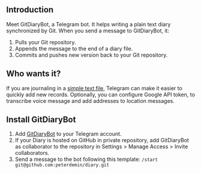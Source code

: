 ## Introduction

Meet GitDiaryBot, a Telegram bot. It helps writing a plain text diary synchronized by Git.
When you send a message to GitDiaryBot, it:

1. Pulls your Git repository.
2. Appends the message to the end of a diary file.
3. Commits and pushes new version back to your Git repository.

## Who wants it?

If you are journaling in a [simple text file](https://jeffhuang.com/productivity_text_file/),
Telegram can make it easier to quickly add new records.
Optionally, you can configure Google API token, to transcribe voice message and add addresses to location messages.

## Install GitDiaryBot

1. Add [GitDiaryBot](https://t.me/GitDiaryBot) to your Telegram account.
2. If your Diary is hosted on GitHub in private repository, add GitDiaryBot as collaborator
   to the repository in Settings > Manage Access > Invite collaborators.
3. Send a message to the bot following this template:
   ```/start git@github.com:peterdemin/diary.git```
